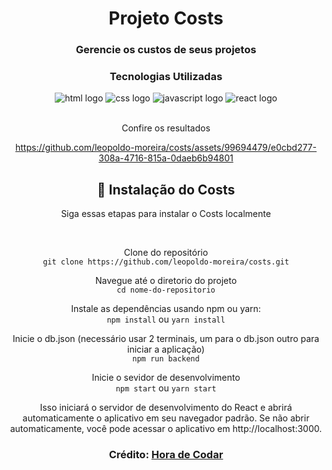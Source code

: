 <div align="center" styles="text-align:center">
  <h1>Projeto Costs</h1>
  <h3>Gerencie os custos de seus projetos</h3>
  
  
  
  ### Tecnologias Utilizadas
  <div styles="display:flex;flex-direction:row">
    <img alt="html logo" src="https://img.shields.io/badge/HTML-239120?logo=html5&logoColor=white&style=for-the-badge"/>
    <img alt="css logo" src="https://img.shields.io/badge/CSS-239120?logo=css3&logoColor=white&style=for-the-badge"/>
    <img alt="javascript logo" src="https://img.shields.io/badge/JavaScript-F7DF1E?logo=javascript&logoColor=black&style=for-the-badge"/>
    <img alt="react logo" src="https://img.shields.io/badge/React-20232A?logo=react&logoColor=61DAFB&style=for-the-badge"/>
  </div>

  <br>
  <p>Confire os resultados</p>

  

  <!-- ![via GIPHY](https://media.giphy.com/media/JSkzuZd1qqJSdD5bRa/giphy.gif) -->


  
https://github.com/leopoldo-moreira/costs/assets/99694479/e0cbd277-308a-4716-815a-0daeb6b94801

<h2>🚀 Instalação do Costs</h2>
<p>Siga essas etapas para instalar o Costs localmente</p>

<br>

Clone do repositório
<br>
   `git clone https://github.com/leopoldo-moreira/costs.git`
<br>

Navegue até o diretorio do projeto  
  `cd nome-do-repositorio`
  
Instale as dependências usando npm ou yarn:
<br>
   `npm install`
   ou
   `yarn install`   

Inicie o db.json (necessário usar 2 terminais, um para o db.json outro para iniciar a aplicação)<br>
 `npm run backend`
<br>

Inicie o sevidor de desenvolvimento
<br>
   `npm start`
  ou
   `yarn start`
<br>

<p>Isso iniciará o servidor de desenvolvimento do React e abrirá automaticamente o aplicativo em seu navegador padrão. Se não abrir automaticamente, você pode acessar o aplicativo em http://localhost:3000.</p>
  
  
  
  
  ### Crédito: <a href="https://www.youtube.com/watch?v=FXqX7oof0I4&list=PLnDvRpP8BneyVA0SZ2okm-QBojomniQVO">Hora de Codar</a>
</div>
